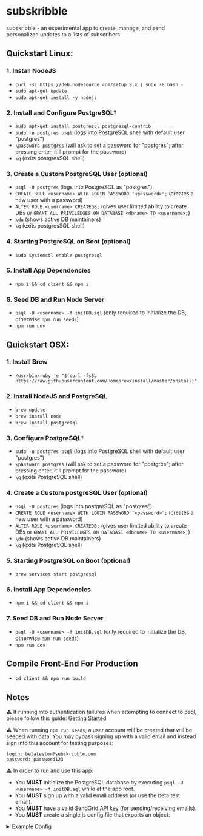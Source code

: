 # subskribble
subskribble - an experimental app to create, manage, and send personalized updates to a lists of subscribers.

## Quickstart Linux:

### 1. Install NodeJS

- `curl -sL https://deb.nodesource.com/setup_8.x | sudo -E bash -`
- `sudo apt-get update`
- `sudo apt-get install -y nodejs`

### 2. Install and Configure PostgreSQL†
- `sudo apt-get install postgresql postgresql-contrib`
- `sudo -u postgres psql` (logs into PostgreSQL shell with default user "postgres")
- `\password postgres` (will ask to set a password for "postgres"; after pressing enter, it'll prompt for the password)
- `\q` (exits postgresSQL shell)

### 3. Create a Custom PostgreSQL User (optional)
- `psql -U postgres` (logs into PostgreSQL as "postgres")
- `CREATE ROLE <username> WITH LOGIN PASSWORD '<password>';` (creates a new user with a password)
- `ALTER ROLE <username> CREATEDB;` (gives user limited ability to create DBs or `GRANT ALL PRIVILEDGES ON DATABASE <dbname> TO <username>;`)
- `\du` (shows active DB maintainers)
- `\q` (exits postgresSQL shell)

### 4. Starting PostgreSQL on Boot (optional)
- `sudo systemctl enable postgresql`

### 5. Install App Dependencies

- `npm i && cd client && npm i`

### 6. Seed DB and Run Node Server
- `psql -U <username> -f initDB.sql` (only required to initialize the DB, otherwise `npm run seeds`)
- `npm run dev`



## Quickstart OSX:

### 1. Install Brew

- `/usr/bin/ruby -e "$(curl -fsSL https://raw.githubusercontent.com/Homebrew/install/master/install)"`

### 2. Install NodeJS and PostgreSQL

- `brew update`
- `brew install node`
- `brew install postgresql`

### 3. Configure PostgreSQL†
- `sudo -u postgres psql` (logs into PostgreSQL shell with default user "postgres")
- `\password postgres` (will ask to set a password for "postgres"; after pressing enter, it'll prompt for the password)
- `\q` (exits PostgreSQL shell)

### 4. Create a Custom postgreSQL User (optional)
- `psql -U postgres` (logs into postgreSQL as "postgres")
- `CREATE ROLE <username> WITH LOGIN PASSWORD '<password>';` (creates a new user with a password)
- `ALTER ROLE <username> CREATEDB;` (gives user limited ability to create DBs or `GRANT ALL PRIVILEDGES ON DATABASE <dbname> TO <username>;`)
- `\du` (shows active DB maintainers)
- `\q` (exits PostgreSQL shell)

### 5. Starting PostgreSQL on Boot (optional)
- `brew services start postgresql`

### 6. Install App Dependencies

- `npm i && cd client && npm i`

### 7. Seed DB and Run Node Server
- `psql -U <username> -f initDB.sql` (only required to initialize the DB, otherwise `npm run seeds`)
- `npm run dev`


## Compile Front-End For Production

- `cd client && npm run build`

## Notes
⚠️ If running into authentication failures when attempting to connect to psql, please follow this guide: <a href="https://connect.boundlessgeo.com/docs/suite/4.8/dataadmin/pgGettingStarted/firstconnect.html">Getting Started</a>

⚠️ When running `npm run seeds`, a user account will be created that will be seeded with data. You may bypass signing up with a valid email and instead sign into this account for testing purposes:
```
login: betatester@subskribble.com
password: password123
```

⚠️ In order to run and use this app:
- You **MUST** initialize the PostgreSQL database by executing `psql -U <username> -f initDB.sql` while at the app root.
- You **MUST** sign up with a valid email address (or use the beta test email).
- You **MUST** have a valid <a href="https://sendgrid.com/">SendGrid</a> API key (for sending/receiving emails).
- You **MUST** create a single js config file that exports an object:
<details>
<summary>Example Config</summary>
<pre><code>
module.exports = {
  "development": {
    cookieKey: "unique_cookie_key",
    database: "postgres_db_name",
    dbport: postgres_db_port,
    dbpassword: "postgres_db_password",
    dbowner: "postgres_db_owner",
    host: "localhost",
    port: 5000,
    portal: "http://localhost:3000/",
    sendgridAPIKey: "sendgrid_api_key",
    url: "http://localhost:5000/",
  },
  "production": {
    cookieKey: "unique_cookie_key",
    database: "postgres_db_name",
    dbport: postgres_db_port,
    dbpassword: "postgres_db_password",
    dbowner: "postgres_db_owner",
    host: "localhost",
    port: 5000,
    portal: "http://project-domain.com",
    sendgridAPIKey: "sendgrid_api_key",
    url: "http://localhost:5000/",
  },
  "staging": {
    cookieKey: "unique_cookie_key",
    database: "postgres_db_name",
    dbport: postgres_db_port,
    dbpassword: "postgres_db_password",
    dbowner: "postgres_db_owner",
    host: "localhost",
    port: 5000,
    portal: "http://staging-domain.com",
    sendgridAPIKey: "sendgrid_api_key",
    url: "http://localhost:5000/",
  },
  "testing": {
    cookieKey: "unique_cookie_key",
    database: "postgres_db_name",
    dbport: postgres_db_port,
    dbpassword: "postgres_db_password",
    dbowner: "postgres_db_owner",
    host: "localhost",
    port: 5000,
    portal: "http://testing-domain.com",
    sendgridAPIKey: "sendgrid_api_key",
    url: "http://localhost:5000/",
  }
}
</code></pre>
</details>
